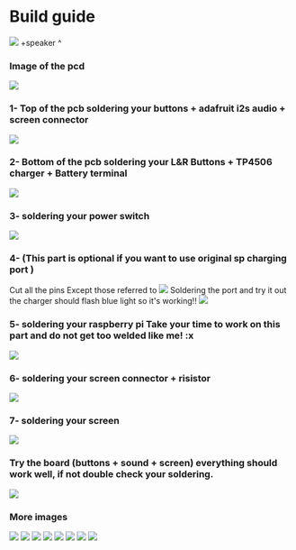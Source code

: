 # Build guide

![](https://github.com/Gameboypi/SPW/blob/master/Build%20guide/1.jpg)
+speaker ^
### Image of the pcd
![](https://github.com/Gameboypi/SPW/blob/master/Build%20guide/2.JPG)
### 1- Top of the pcb soldering your buttons + adafruit i2s audio + screen connector
![](https://github.com/Gameboypi/SPW/blob/master/Build%20guide/3.JPG)
### 2- Bottom of the pcb soldering your L&R Buttons + TP4506 charger + Battery terminal
![](https://github.com/Gameboypi/SPW/blob/master/Build%20guide/4.JPG)
### 3- soldering your power switch
![](https://github.com/Gameboypi/SPW/blob/master/Build%20guide/5-1.JPG)
### 4- (This part is optional if you want to use original sp charging port )
Cut all the pins Except those referred to 
![](https://github.com/Gameboypi/SPW/blob/master/Build%20guide/55.JPG)
Soldering the port and try it out the charger should flash blue light so it's working!!
![](https://github.com/Gameboypi/SPW/blob/master/Build%20guide/66.JPG)
### 5- soldering your raspberry pi Take your time to work on this part and do not get too welded like me! :x
![](https://github.com/Gameboypi/SPW/blob/master/Build%20guide/7.JPG)
### 6- soldering your screen connector + risistor
![](https://github.com/Gameboypi/SPW/blob/master/Build%20guide/8.JPG)
### 7- soldering your screen
![](https://github.com/Gameboypi/SPW/blob/master/Build%20guide/9.JPG)
### Try the board (buttons + sound + screen) everything should work well, if not double check your soldering.
![](https://github.com/Gameboypi/SPW/blob/master/Build%20guide/10.JPG)

### More images
![](https://github.com/Gameboypi/SPW/blob/master/Build%20guide/11.JPG)
![](https://github.com/Gameboypi/SPW/blob/master/Build%20guide/22.JPG)
![](https://github.com/Gameboypi/SPW/blob/master/Build%20guide/33.JPG)
![](https://github.com/Gameboypi/SPW/blob/master/Build%20guide/44.JPG)
![](https://github.com/Gameboypi/SPW/blob/master/Build%20guide/77.JPG)
![](https://github.com/Gameboypi/SPW/blob/master/Build%20guide/88.JPG)
![](https://github.com/Gameboypi/SPW/blob/master/Build%20guide/99.JPG)
![](https://github.com/Gameboypi/SPW/blob/master/Build%20guide/9999.JPG)


 
